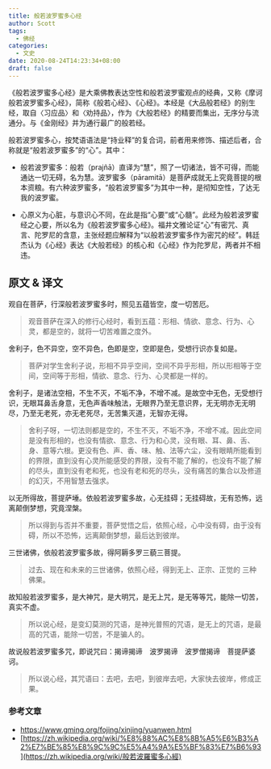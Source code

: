 ```yaml
---
title: 般若波罗蜜多心经
author: Scott
tags:
  - 佛经
categories: 
  - 文史
date: 2020-08-24T14:23:34+08:00
draft: false
---
```


《般若波罗蜜多心经》是大乘佛教表达空性和般若波罗蜜观点的经典，又称《摩诃般若波罗蜜多心经》，简称《般若心经》、《心经》。本经是《大品般若经》的别生经，取自〈习应品〉和〈劝持品〉，作为《大般若经》的精要而集出，无序分与流通分。与《金刚经》并为通行最广的般若经。

<!-- more -->

般若波罗蜜多心，按梵语语法是“持业释”的复合词，前者用来修饰、描述后者，合称就是“般若波罗蜜多”的“心”。其中：

* 般若波罗蜜多：般若（prajñā）直译为“慧”，照了一切诸法，皆不可得，而能通达一切无碍，名为慧。波罗蜜多（pāramitā）是菩萨成就无上究竟菩提的根本资粮。有六种波罗蜜多，“般若波罗蜜多”为其中一种，是彻知空性，了达无我的波罗蜜。

* 心原义为心脏，与意识心不同，在此是指“心要”或“心髓”。此经为般若波罗蜜经之心要，所以名为《般若波罗蜜多心经》。福井文雅论证“心”有密咒、真言、陀罗尼的含意，主张经题应解释为“以般若波罗蜜多作为密咒的经”。韩廷杰认为《心经》表达《大般若经》的核心和《心经》作为陀罗尼，两者并不相违。

## 原文 & 译文

观自在菩萨，行深般若波罗蜜多时，照见五蕴皆空，度一切苦厄。

> 观音菩萨在深入的修行心经时，看到五蕴：形相、情欲、意念、行为、心灵，都是空的，就将一切苦难置之度外。



舍利子，色不异空，空不异色，色即是空，空即是色，受想行识亦复如是。

> 菩萨对学生舍利子说，形相不异乎空间，空间不异乎形相，所以形相等于空间，空间等于形相，情欲、意念、行为、心灵都是一样的。



舍利子，是诸法空相，不生不灭，不垢不净，不增不减。是故空中无色，无受想行识，无眼耳鼻舌身意，无色声香味触法，无眼界乃至无意识界，无无明亦无无明尽，乃至无老死，亦无老死尽，无苦集灭道，无智亦无得。

> 舍利子呀，一切法则都是空的，不生不灭，不垢不净，不增不减。因此空间是没有形相的，也没有情欲、意念、行为和心灵，没有眼、耳、鼻、舌、身、意等六根。更没有色、声、香、味、触、法等六尘，没有眼睛所能看到的界限，直到没有心灵所能感受的界限，没有不能了解的，也没有不能了解的尽头，直到没有老和死，也没有老和死的尽头，没有痛苦的集合以及修道的幻灭，不用智慧去强求。



以无所得故，菩提萨埵。依般若波罗蜜多故，心无挂碍；无挂碍故，无有恐怖，远离颠倒梦想，究竟涅槃。

> 所以得到与否并不重要，菩萨觉悟之后，依照心经，心中没有碍，由于没有碍，所以不恐怖，远离颠倒梦想，最后达到彼岸。



三世诸佛，依般若波罗蜜多故，得阿耨多罗三藐三菩提。

> 过去、现在和未来的三世诸佛，依照心经，得到无上、正宗、正觉的 三种佛果。



故知般若波罗蜜多，是大神咒，是大明咒，是无上咒，是无等等咒，能除一切苦，真实不虚。

> 所以说心经，是变幻莫测的咒语，是神光普照的咒语，是无上的咒语，是最高的咒语，能除一切苦，不是骗人的。



故说般若波罗蜜多咒，即说咒曰：揭谛揭谛　波罗揭谛　波罗僧揭谛　菩提萨婆诃。

> 所以说心经，其咒语曰：去吧，去吧，到彼岸去吧，大家快去彼岸，修成正果。



### 参考文章

- https://www.gming.org/fojing/xinjing/yuanwen.html
- [https://zh.wikipedia.org/wiki/%E8%88%AC%E8%8B%A5%E6%B3%A2%E7%BE%85%E8%9C%9C%E5%A4%9A%E5%BF%83%E7%B6%93](https://zh.wikipedia.org/wiki/般若波羅蜜多心經)

